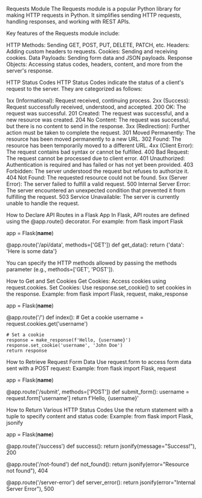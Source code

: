 Requests Module
The Requests module is a popular Python library for making HTTP requests in Python. It simplifies sending HTTP requests, handling responses, and working with REST APIs.

Key features of the Requests module include:

HTTP Methods: Sending GET, POST, PUT, DELETE, PATCH, etc.
Headers: Adding custom headers to requests.
Cookies: Sending and receiving cookies.
Data Payloads: Sending form data and JSON payloads.
Response Objects: Accessing status codes, headers, content, and more from the server's response.

HTTP Status Codes
HTTP Status Codes indicate the status of a client's request to the server. They are categorized as follows:

1xx (Informational): Request received, continuing process.
2xx (Success): Request successfully received, understood, and accepted.
200 OK: The request was successful.
201 Created: The request was successful, and a new resource was created.
204 No Content: The request was successful, but there is no content to send in the response.
3xx (Redirection): Further action must be taken to complete the request.
301 Moved Permanently: The resource has been moved permanently to a new URL.
302 Found: The resource has been temporarily moved to a different URL.
4xx (Client Error): The request contains bad syntax or cannot be fulfilled.
400 Bad Request: The request cannot be processed due to client error.
401 Unauthorized: Authentication is required and has failed or has not yet been provided.
403 Forbidden: The server understood the request but refuses to authorize it.
404 Not Found: The requested resource could not be found.
5xx (Server Error): The server failed to fulfill a valid request.
500 Internal Server Error: The server encountered an unexpected condition that prevented it from fulfilling the request.
503 Service Unavailable: The server is currently unable to handle the request.

How to Declare API Routes in a Flask App
In Flask, API routes are defined using the @app.route() decorator. For example:
from flask import Flask

app = Flask(__name__)

@app.route('/api/data', methods=['GET'])
def get_data():
    return {'data': 'Here is some data'}

You can specify the HTTP methods allowed by passing the methods parameter (e.g., methods=['GET', 'POST']).

How to Get and Set Cookies
Get Cookies: Access cookies using request.cookies.
Set Cookies: Use response.set_cookie() to set cookies in the response.
Example:
from flask import Flask, request, make_response

app = Flask(__name__)

@app.route('/')
def index():
    # Get a cookie
    username = request.cookies.get('username')
    
    # Set a cookie
    response = make_response(f'Hello, {username}')
    response.set_cookie('username', 'John Doe')
    return response

How to Retrieve Request Form Data
Use request.form to access form data sent with a POST request:
Example:
from flask import Flask, request

app = Flask(__name__)

@app.route('/submit', methods=['POST'])
def submit_form():
    username = request.form['username']
    return f'Hello, {username}'

How to Return Various HTTP Status Codes
Use the return statement with a tuple to specify content and status code:
Example:
from flask import Flask, jsonify

app = Flask(__name__)

@app.route('/success')
def success():
    return jsonify(message="Success!"), 200

@app.route('/not-found')
def not_found():
    return jsonify(error="Resource not found"), 404

@app.route('/server-error')
def server_error():
    return jsonify(error="Internal Server Error"), 500